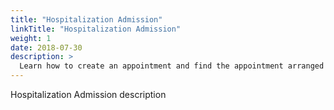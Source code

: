```yaml
---
title: "Hospitalization Admission"
linkTitle: "Hospitalization Admission"
weight: 1
date: 2018-07-30
description: >
  Learn how to create an appointment and find the appointment arranged
---
```


Hospitalization Admission description
